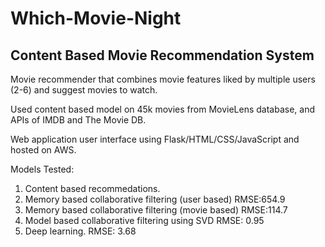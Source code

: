 # Which-Movie-Night
## Content Based Movie Recommendation System 

Movie recommender that combines movie features liked by multiple users (2-6) and suggest movies to watch.

Used content based model on 45k movies from MovieLens database, and APIs of IMDB and The Movie DB.

Web application user interface using Flask/HTML/CSS/JavaScript and hosted on AWS.

Models Tested:
1) Content based recommedations.
2) Memory based collaborative filtering (user based)    RMSE:654.9
3) Memory based collaborative filtering (movie based)   RMSE:114.7
4) Model based collaborative filtering using SVD        RMSE: 0.95
5) Deep learning.                                       RMSE: 3.68
